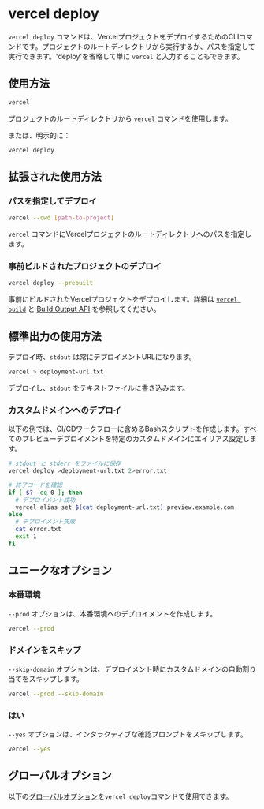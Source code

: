 # vercel deploy

`vercel deploy` コマンドは、VercelプロジェクトをデプロイするためのCLIコマンドです。プロジェクトのルートディレクトリから実行するか、パスを指定して実行できます。'deploy'を省略して単に `vercel` と入力することもできます。

## 使用方法

```bash
vercel
```

プロジェクトのルートディレクトリから `vercel` コマンドを使用します。

または、明示的に：

```bash
vercel deploy
```

## 拡張された使用方法

### パスを指定してデプロイ

```bash
vercel --cwd [path-to-project]
```

`vercel` コマンドにVercelプロジェクトのルートディレクトリへのパスを指定します。

### 事前ビルドされたプロジェクトのデプロイ

```bash
vercel deploy --prebuilt
```

事前にビルドされたVercelプロジェクトをデプロイします。詳細は [`vercel build`](/docs/cli/build) と [Build Output API](/docs/build-output-api/v3) を参照してください。

## 標準出力の使用方法

デプロイ時、`stdout` は常にデプロイメントURLになります。

```bash
vercel > deployment-url.txt
```

デプロイし、`stdout` をテキストファイルに書き込みます。

### カスタムドメインへのデプロイ

以下の例では、CI/CDワークフローに含めるBashスクリプトを作成します。すべてのプレビューデプロイメントを特定のカスタムドメインにエイリアス設定します。

```bash
# stdout と stderr をファイルに保存
vercel deploy >deployment-url.txt 2>error.txt

# 終了コードを確認
if [ $? -eq 0 ]; then
  # デプロイメント成功
  vercel alias set $(cat deployment-url.txt) preview.example.com
else
  # デプロイメント失敗
  cat error.txt
  exit 1
fi
```

## ユニークなオプション

### 本番環境

`--prod` オプションは、本番環境へのデプロイメントを作成します。

```bash
vercel --prod
```

### ドメインをスキップ

`--skip-domain` オプションは、デプロイメント時にカスタムドメインの自動割り当てをスキップします。

```bash
vercel --prod --skip-domain
```

### はい

`--yes` オプションは、インタラクティブな確認プロンプトをスキップします。

```bash
vercel --yes
```

## グローバルオプション

以下の[グローバルオプション](/docs/cli/global-options)を`vercel deploy`コマンドで使用できます。
